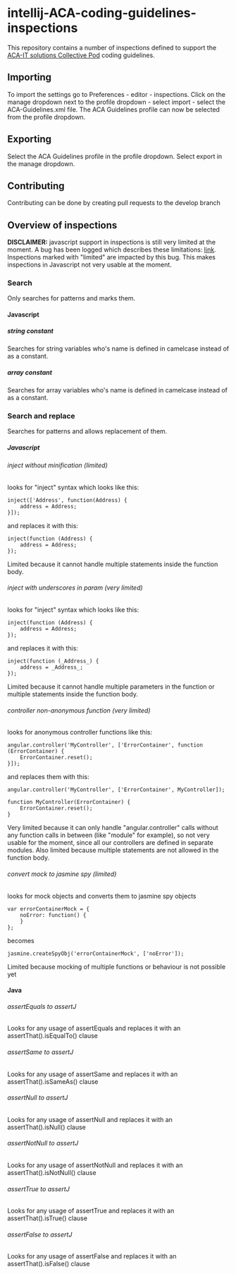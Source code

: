 # intellij-ACA-coding-guidelines-inspections

This repository contains a number of inspections defined to support the [ACA-IT solutions Collective Pod](https://collectiv.aca-it.be/en) coding guidelines.

## Importing

To import the settings go to Preferences - editor - inspections. 
Click on the manage dropdown next to the profile dropdown - select import - select the ACA-Guidelines.xml file. 
The ACA Guidelines profile can now be selected from the profile dropdown.

## Exporting

Select the ACA Guidelines profile in the profile dropdown.
Select export in the manage dropdown.

## Contributing

Contributing can be done by creating pull requests to the develop branch

## Overview of inspections

**DISCLAIMER:** javascript support in inspections is still very limited at the moment. A bug has been logged which describes these limitations: [link](https://youtrack.jetbrains.com/oauth?state=%2Fissue%2FIDEA-154183). Inspections marked with "limited" are impacted by this bug. This makes inspections in Javascript not very usable at the moment.

### Search

Only searches for patterns and marks them.

#### Javascript

##### string constant

Searches for string variables who's name is defined in camelcase instead of as a constant.

##### array constant

Searches for array variables who's name is defined in camelcase instead of as a constant.

### Search and replace

Searches for patterns and allows replacement of them.

##### Javascript

###### inject without minification (limited)

looks for "inject" syntax which looks like this:

	inject(['Address', function(Address) {
		address = Address;
	}]);
	
and replaces it with this:

	inject(function (Address) {
		address = Address;
	});
	
Limited because it cannot handle multiple statements inside the function body.

###### inject with underscores in param (very limited)

looks for "inject" syntax which looks like this:

	inject(function (Address) {
		address = Address;
	});
	
and replaces it with this:

	inject(function (_Address_) {
		address = _Address_;
	});
	
Limited because it cannot handle multiple parameters in the function or multiple statements inside the function body.

###### controller non-anonymous function (very limited)

looks for anonymous controller functions like this:

	angular.controller('MyController', ['ErrorContainer', function (ErrorContainer) {
		ErrorContainer.reset();
	}]);
	
and replaces them with this:

	angular.controller('MyController', ['ErrorContainer', MyController]);

	function MyController(ErrorContainer) {
		ErrorContainer.reset();
	}

Very limited because it can only handle "angular.controller" calls without any function calls in between (like "module" for example), so not very usable for the moment, since all our controllers are defined in separate modules. Also limited because multiple statements are not allowed in the function body.

###### convert mock to jasmine spy (limited)

looks for mock objects and converts them to jasmine spy objects

	var errorContainerMock = {
        noError: function() {
        }
    };
    
becomes

	jasmine.createSpyObj('errorContainerMock', ['noError']);
	
Limited because mocking of multiple functions or behaviour is not possible yet

#### Java

###### assertEquals to assertJ

Looks for any usage of assertEquals and replaces it with an assertThat().isEqualTo() clause

###### assertSame to assertJ

Looks for any usage of assertSame and replaces it with an assertThat().isSameAs() clause

###### assertNull to assertJ

Looks for any usage of assertNull and replaces it with an assertThat().isNull() clause

###### assertNotNull to assertJ

Looks for any usage of assertNotNull and replaces it with an assertThat().isNotNull() clause

###### assertTrue to assertJ

Looks for any usage of assertTrue and replaces it with an assertThat().isTrue() clause

###### assertFalse to assertJ

Looks for any usage of assertFalse and replaces it with an assertThat().isFalse() clause





